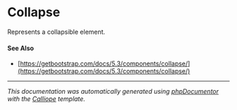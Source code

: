 # Collapse

Represents a collapsible element.

#### See Also

- [https://getbootstrap.com/docs/5.3/components/collapse/](https://getbootstrap.com/docs/5.3/components/collapse/)

---

*This documentation was automatically generated using [phpDocumentor](http://www.phpdoc.org/) with the [Calliope](https://github.com/DaphneWebFramework/Calliope) template.*

